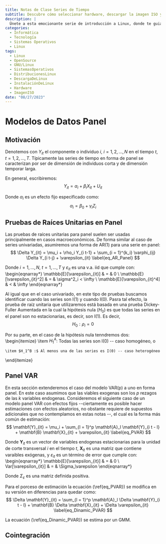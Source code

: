```yaml
---
title: Notas de Clase Series de Tiempo
subtitle: Descubre cómo seleccionar hardware, descargar la imagen ISO y preparar los medios de instalación. Exploraremos opciones para probar o instalar Linux en tu equipo.
description: |
  Únete a esta emocionante serie de introducción a Linux, donde te guiaré a través de los pasos para descargar e instalar GNU/Linux en tu equipo. Aprenderás a seleccionar el hardware adecuado, descargar la imagen ISO de tu distribución preferida y preparar los medios de instalación. Además, exploraremos diferentes opciones para probar o instalar Linux. ¡Embárcate en esta aventura y descubre el poder de GNU/Linux!
categories:
  - Informática
  - Tecnología
  - Sistemas Operativos
  - Linux
tags:
  - Linux
  - OpenSource
  - GNU/Linux
  - SistemasOperativos
  - DistribucionesLinux
  - DescargaDeLinux
  - InstalaciónDeLinux
  - Hardware
  - ImagenISO
date: "08/27/2023"
---
```










# Modelos de Datos Panel

## Motivación

Denotemos con $Y_{it}$  el componente o individuo $i$, $i = 1, 2, \ldots, N$ en el tiempo $t$, $t = 1, 2, \ldots, T$. Típicamente las series de tiempo en forma de panel se caracterizan por ser de dimensión de individuos corta y de dimensión temporar larga. 

En general, escribiremos:
$$
    Y_{it} = \alpha_i + \beta_i X_{it} + U_{it}
$$

Donde $\alpha_i$ es un efecto fijo especificado como:
$$
    \alpha_i = \beta_0 + \gamma_i Z_i
$$

## Pruebas de Raíces Unitarias en Panel

Las pruebas de raíces unitarias para panel suelen ser usadas  principalmente en casos macroeconómicos. De forma similar al caso de series univariadas, asumiremos una forma de AR(1) para una serie en panel:
$$
    \Delta Y_{it} = \mu_i + \rho_i Y_{i t-1} + \sum_{i = 1}^{k_i} \varphi_{ij} \Delta Y_{i t-j} + \varepsilon_{it}
    \label{eq_AR_Panel}
$$

Donde $i = 1, \ldots, N$, $t = 1, \ldots, T$ y $\varepsilon_{it}$ es una v.a. iid que cumple con:
\begin{eqnarray*}
    \mathbb{E}[\varepsilon_{it}] & = & 0 \\
    \mathbb{E}[\varepsilon_{it}^2] & = & \sigma^2_i < \infty \\
    \mathbb{E}[\varepsilon_{it}^4] & < & \infty 
\end{eqnarray*}

Al igual que en el caso univariado, en este tipo de pruebas buscamos identificar cuando las series son I(1) y cuando I(0). Pasra tal efecto, la prueba de raíz unitaria que utilizaremos está basada en una prueba  Dickey-Fuller Aumentada en la cual la hipótesis nula ($H_0$) es que todas las series en el panel son no estacionarias, es decir, son I(1). Es decir,
$$
    H_0 : \rho_i = 0
$$

Por su parte, en el caso de la hipótesis nula tenndremos dos:
\begin{itemize}
    \item $H_1^A :$ Todas las series son I(0) -- caso homogéneo, o
    
    \item $H_1^B :$ Al menos una de las series es I(0) -- caso heterogéneo
\end{itemize}

## Panel VAR

En esta sección extenderemos el caso del modelo VAR(p) a uno en forma panel. En este caso asumimos que las viables exogenas son los $p$ rezagos de las $k$ variables endogenas. Consideremos el siguiente caso de un modelo panel VAR con efectos fijos --ciertamente es posible hacer estimaciones con efectos aleatorios, no obstante requiere de supuestos adicionales que no contemplamos en estas notas --, el cual es la forma más común de estimación:
$$
    \mathbf{Y}_{it} = \mu_i + \sum_{l = 1}^p \mathbf{A}_l \mathbf{Y}_{i t - l} + \mathbf{B} \mathbf{X}_{it} + \varepsilon_{it}
    \label{eq_PVAR}
$$

Donde $\mathbf{Y}_{it}$ es un vector de variables endogenas estacionarias para la unidad de corte transversal $i$ en el tiempo $t$, $\mathbf{X}_{it}$ es una matriz que contiene varaibles exógenas, y $\varepsilon_{it}$ es un término de error que cumple con:
\begin{eqnarray*}
    \mathbb{E}[\varepsilon_{it}] & = & 0 \\
    Var[\varepsilon_{it}] & = & \Sigma_\varepsilon
\end{eqnarray*}

Donde $\Sigma_\varepsilon$ es una matriz definida positiva.

Para el porceso de estimación la ecuación (\ref{eq_PVAR}) se modifica en su versión en diferencias para quedar como:
$$
    \Delta \mathbf{Y}_{it} = \sum_{l = 1}^p \mathbf{A}_l \Delta \mathbf{Y}_{i t - l} + \mathbf{B} \Delta \mathbf{X}_{it} + \Delta \varepsilon_{it}
    \label{eq_Dinamic_PVAR}
$$

La ecuación (\ref{eq_Dinamic_PVAR}) se estima por un GMM.

## Cointegración







